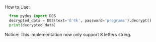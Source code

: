 
How to Use:
```python
  from pydes import DES
  decrypted_data = DES(text='È¨©k', password='programs').decrypt()
  print(decrypted_data)
```

Notice: This implementation now only support 8 letters string.
